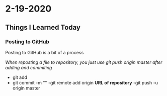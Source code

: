 # 2-19-2020

## Things I Learned Today

### Posting to GitHub

Posting to GitHub is a bit of a process

*When reposting a file to repository, you just use git push origin master after adding and commiting*

- git add
- git commit -m ""
-git remote add origin **URL of repository**
-git push -u origin master
